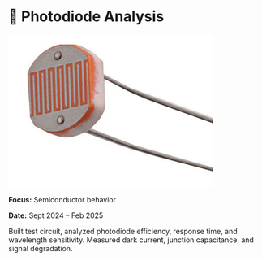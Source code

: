 # 🔬 Photodiode Analysis

![photoresistor](/media/ldr.jpg)

**Focus:** Semiconductor behavior  

**Date:** Sept 2024 – Feb 2025  

Built test circuit, analyzed photodiode efficiency, response time, and wavelength sensitivity. Measured dark current, junction capacitance, and signal degradation.

